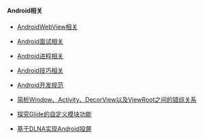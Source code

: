 #### Android相关

* [AndroidWebView相关][1]

* [Android面试相关][2]

* [Android进程相关][3]

* [Android技巧相关][4]

* [Android开发规范][5]

* [简析Window、Activity、DecorView以及ViewRoot之间的错综关系](https://www.jianshu.com/p/8766babc40e0)


* [探究Glide的自定义模块功能](https://mp.weixin.qq.com/s/Xhu9MoLEPSxfyFIjpLLLkA)

* [基于DLNA实现Android投屏](https://www.jianshu.com/p/5a260182cc82)


[1]:webview.md

[2]:android面试.md

[3]:android进程.md

[4]:android技巧.md

[5]:AndroidStandardDevelop.md